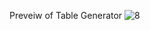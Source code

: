 Preveiw of Table Generator
![8](https://user-images.githubusercontent.com/88980866/217772772-1d5daede-1a7d-4d84-945c-b348a53dc6e4.png)

